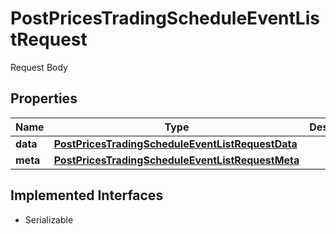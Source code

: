 

# PostPricesTradingScheduleEventListRequest

Request Body

## Properties

Name | Type | Description | Notes
------------ | ------------- | ------------- | -------------
**data** | [**PostPricesTradingScheduleEventListRequestData**](PostPricesTradingScheduleEventListRequestData.md) |  | 
**meta** | [**PostPricesTradingScheduleEventListRequestMeta**](PostPricesTradingScheduleEventListRequestMeta.md) |  |  [optional]


## Implemented Interfaces

* Serializable


